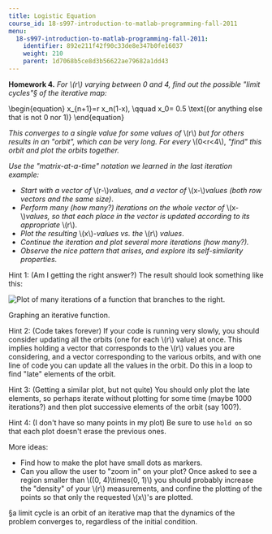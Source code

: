 ```yaml
---
title: Logistic Equation
course_id: 18-s997-introduction-to-matlab-programming-fall-2011
menu:
  18-s997-introduction-to-matlab-programming-fall-2011:
    identifier: 892e211f42f90c33de8e347b0fe16037
    weight: 210
    parent: 1d7068b5ce8d3b56622ae79682a1dd43
---
```

**Homework 4.** _For \\(r\\) varying between 0 and 4, find out the possible "limit cycles"§ of the iterative map:_

\\begin{equation} x\_{n+1}=r x\_n(1-x), \\qquad x\_0= 0.5 \\text{(or anything else that is not $0$ nor $1$)} \\end{equation}

_This converges to a single value for some values of_ \\(r\\) _but for others results in an "orbit", which can be very long. For every_ \\(0<r<4\\), _"find" this orbit and plot the orbits together._

_Use the "matrix-at-a-time" notation we learned in the last iteration example:_

*   _Start with a vector of_ \\(r-\\)_values, and a vector of_ \\(x-\\)_values (both row vectors and the same size)_.
*   _Perform many (how many?) iterations on the whole vector of_ \\(x-\\)_values, so that each place in the vector is updated according to its appropriate_ \\(r\\).
*   _Plot the resulting_ \\(x\\)_\-values vs. the_ \\(r\\) _values_.
*   _Continue the iteration and plot several more iterations (how many?)._
*   _Observe the nice pattern that arises, and explore its self-similarity properties._

Hint 1: (Am I getting the right answer?) The result should look something like this:

![Plot of many iterations of a function that branches to the right.](https://open-learning-course-data-ci.s3.amazonaws.com/18-s997-introduction-to-matlab-programming-fall-2011/499d8ad9368c05f2d7477651b1f6e7ba_18-S997f11_unit5_img1.jpg)

Graphing an iterative function.

Hint 2: (Code takes forever) If your code is running very slowly, you should consider updating all the orbits (one for each \\(r\\) value) at once. This implies holding a vector that corresponds to the \\(r\\) values you are considering, and a vector corresponding to the various orbits, and with one line of code you can update all the values in the orbit. Do this in a loop to find "late" elements of the orbit.

Hint 3: (Getting a similar plot, but not quite) You should only plot the late elements, so perhaps iterate without plotting for some time (maybe 1000 iterations?) and then plot successive elements of the orbit (say 100?).

Hint 4: (I don't have so many points in my plot) Be sure to use `hold on` so that each plot doesn't erase the previous ones.

More ideas:

*   Find how to make the plot have small dots as markers.
*   Can you allow the user to "zoom in" on your plot? Once asked to see a region smaller than \\((0, 4)\\times(0, 1)\\) you should probably increase the "density" of your \\(r\\) measurements, and confine the plotting of the points so that only the requested \\(x\\)'s are plotted.

§a limit cycle is an orbit of an iterative map that the dynamics of the problem converges to, regardless of the initial condition.